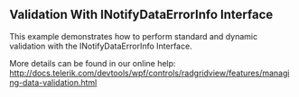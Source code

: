 ## Validation With INotifyDataErrorInfo Interface
This example demonstrates how to perform standard and dynamic validation with the INotifyDataErrorInfo Interface.

More details can be found in our online help:
http://docs.telerik.com/devtools/wpf/controls/radgridview/features/managing-data-validation.html

[//]: <KeyWords: dynamic>